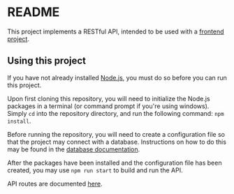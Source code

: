 # README

This project implements a RESTful API, intended to be used with a [frontend project](https://github.com/kellerflint/sql-project-ui).

## Using this project
If you have not already installed [Node.js](https://nodejs.org/en/download), you must do so before you can run this project.

Upon first cloning this repository, you will need to initialize the Node.js packages in a terminal (or command prompt if you're using windows). Simply `cd` into the repository directory, and run the following command: `npm install`.

Before running the repository, you will need to create a configuration file so that the project may connect with a database. Instructions on how to do this may be found in the [database documentation](doc/database.md#configuration).

After the packages have been installed and the configuration file has been created, you may use `npm run start` to build and run the API.

API routes are documented [here](doc/api.md).